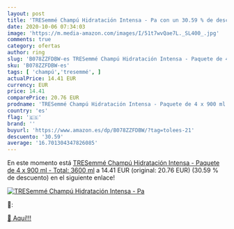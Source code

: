 ```yaml
---
layout: post
title: 'TRESemmé Champú Hidratación Intensa - Pa con un 30.59 % de descuento'
date: 2020-10-06 07:34:03
image: 'https://m.media-amazon.com/images/I/51t7wvQae7L._SL400_.jpg'
comments: true
category: ofertas
author: ring
slug: 'B078ZZFDBW-es TRESemmé Champú Hidratación Intensa - Paquete de 4 x 900...'
sku: 'B078ZZFDBW-es'
tags: [ 'champú','tresemmé', ]
actualPrice: 14.41 EUR
currency: EUR
price: 14.41
comparePrice: 20.76 EUR
prodname: 'TRESemmé Champú Hidratación Intensa - Paquete de 4 x 900 ml - Total: 3600 ml'
country: 'es'
flag: '🇪🇸'
brand: ''
buyurl: 'https://www.amazon.es/dp/B078ZZFDBW/?tag=tolees-21'
descuento: '30.59'
average: '16.701304347826085'
---
```


En este momento está [TRESemmé Champú Hidratación Intensa - Paquete de 4 x 900 ml - Total: 3600 ml](https://www.amazon.es/dp/B078ZZFDBW/?tag=tolees-21) a 14.41 EUR (original: 20.76 EUR) (30.59 %  de descuento) en el siguiente enlace!

[![TRESemmé Champú Hidratación Intensa - Pa](https://m.media-amazon.com/images/I/51t7wvQae7L._SL400_.jpg)](https://www.amazon.es/dp/B078ZZFDBW/?tag=tolees-21)

🔎:


[🛒 Aquí!!!](https://www.amazon.es/dp/B078ZZFDBW/?tag=tolees-21)
